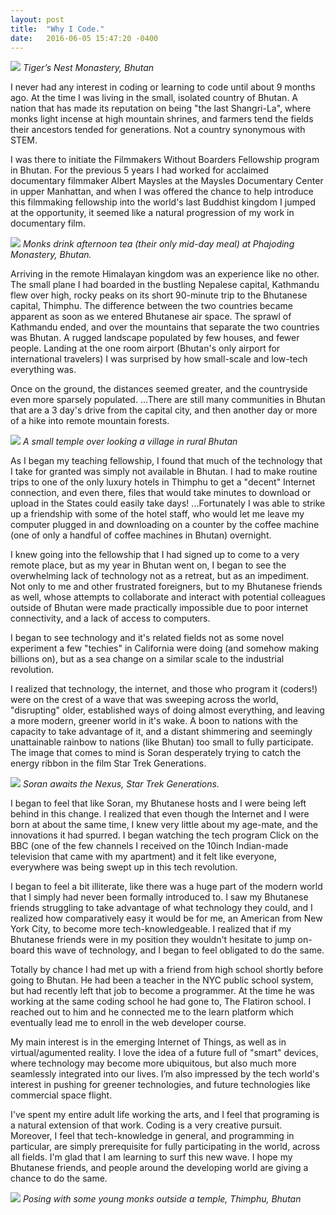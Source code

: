 ```yaml
---
layout: post
title:  "Why I Code."
date:   2016-06-05 15:47:20 -0400
---
```



![](http://i.imgur.com/hFEYD7w.jpg)
*Tiger’s Nest Monastery, Bhutan*

I never had any interest in coding or learning to code until about 9 months ago. At the time I was living in the small, isolated country of Bhutan. A nation that has made its reputation on being "the last Shangri-La", where monks light incense at high mountain shrines, and farmers tend the fields their ancestors tended for generations. Not a country synonymous with STEM. 

I was there to initiate the Filmmakers Without Boarders Fellowship program in Bhutan. For the previous 5 years I had worked for acclaimed documentary filmmaker Albert Maysles at the Maysles Documentary Center in upper Manhattan, and when I was offered the chance to help introduce this filmmaking fellowship into the world's last Buddhist kingdom I jumped at the opportunity, it seemed like a natural progression of my work in documentary film.   

![](http://i.imgur.com/yEYuDKW.png)
*Monks drink afternoon tea (their only mid-day meal) at Phajoding Monastery, Bhutan.*

Arriving in the remote Himalayan kingdom was an experience like no other. The small plane I had boarded in the bustling Nepalese capital, Kathmandu flew over high, rocky peaks on its short 90-minute trip to the Bhutanese capital, Thimphu. The difference between the two countries became apparent as soon as we entered Bhutanese air space. The sprawl of Kathmandu ended, and over the mountains that separate the two countries was Bhutan. A rugged landscape populated by few houses, and fewer people. Landing at the one room airport (Bhutan's only airport for international travelers) I was surprised by how small-scale and low-tech everything was. 

Once on the ground, the distances seemed greater, and the countryside even more sparsely populated. …There are still many communities in Bhutan that are a 3 day's drive from the capital city, and then another day or more of a hike into remote mountain forests. 

![](http://i.imgur.com/y6sTh0u.png)
*A small temple over looking a village in rural Bhutan*

As I began my teaching fellowship, I found that much of the technology that I take for granted was simply not available in Bhutan. I had to make routine trips to one of the only luxury hotels in Thimphu to get a "decent" Internet connection, and even there, files that would take minutes to download or upload in the States could easily take days! ...Fortunately I was able to strike up a friendship with some of the hotel staff, who would let me leave my computer plugged in and downloading on a counter by the coffee machine (one of only a handful of coffee machines in Bhutan) overnight. 

I knew going into the fellowship that I had signed up to come to a very remote place, but as my year in Bhutan went on, I began to see the overwhelming lack of technology not as a retreat, but as an impediment. Not only to me and other frustrated foreigners, but to my Bhutanese friends as well, whose attempts to collaborate and interact with potential colleagues outside of Bhutan were made practically impossible due to poor internet connectivity, and a lack of access to computers. 

I began to see technology and it's related fields not as some novel experiment a few "techies" in California were doing (and somehow making billions on), but as a sea change on a similar scale to the industrial revolution.

I realized that technology, the internet, and those who program it (coders!) were on the crest of a wave that was sweeping across the world, "disrupting" older, established ways of doing almost everything, and leaving a more modern, greener world in it's wake. A boon to nations with the capacity to take advantage of it, and a distant shimmering and seemingly unattainable rainbow to nations (like Bhutan) too small to fully participate. The image that comes to mind is Soran desperately trying to catch the energy ribbon in the film Star Trek Generations. 

![](http://i.imgur.com/Gx0YD5R.jpg)
*Soran awaits the Nexus, Star Trek Generations.*

I began to feel that like Soran, my Bhutanese hosts and I were being left behind in this change. I realized that even though the Internet and I were born at about the same time, I knew very little about my age-mate, and the innovations it had spurred. I began watching the tech program Click on the BBC (one of the few channels I received on the 10inch Indian-made television that came with my apartment) and it felt like everyone, everywhere was being swept up in this tech revolution.

I began to feel a bit illiterate, like there was a huge part of the modern world that I simply had never been formally introduced to. I saw my Bhutanese friends struggling to take advantage of what technology they could, and I realized how comparatively easy it would be for me, an American from New York City, to become more tech-knowledgeable. I realized that if my Bhutanese friends were in my position they wouldn't hesitate to jump on-board this wave of technology, and I began to feel obligated to do the same. 

Totally by chance I had met up with a friend from high school shortly before going to Bhutan. He had been a teacher in the NYC public school system, but had recently left that job to become a programmer. At the time he was working at the same coding school he had gone to, The Flatiron school. I reached out to him and he connected me to the learn platform which eventually lead me to enroll in the web developer course. 

My main interest is in the emerging Internet of Things, as well as in virtual/agumented reality. I love the idea of a future full of "smart" devices, where technology may become more ubiquitous, but also much more seamlessly integrated into our lives. I’m also impressed by the tech world's interest in pushing for greener technologies, and future technologies like commercial space flight. 

I've spent my entire adult life working the arts, and I feel that programing is a natural extension of that work. Coding is a very creative pursuit. Moreover, I feel that tech-knowledge in general, and programming in particular, are simply prerequisite for fully participating in the world, across all fields. I'm glad that I am learning to surf this new wave. I hope my Bhutanese friends, and people around the developing world are giving a chance to do the same. 

![](http://i.imgur.com/ZJTwOFo.png)
*Posing with some young monks outside a temple, Thimphu, Bhutan*


